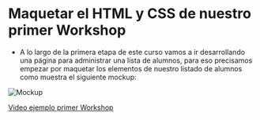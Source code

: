 # Maquetar el HTML y CSS de nuestro primer Workshop

- A lo largo de la primera etapa de este curso vamos a ir desarrollando una página para administrar una lista de alumnos, para eso precisamos empezar por maquetar los elementos de nuestro listado de alumnos como muestra el siguiente mockup:

![Mockup](./mockup.png)

[Video ejemplo primer Workshop](https://www.useloom.com/share/737f633426a54478ac3e4bedca88e7a9)